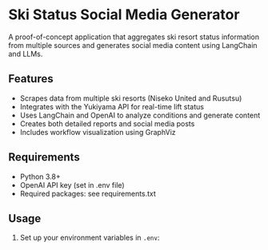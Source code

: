 # Ski Status Social Media Generator

A proof-of-concept application that aggregates ski resort status information from multiple sources and generates social media content using LangChain and LLMs.

## Features

- Scrapes data from multiple ski resorts (Niseko United and Rusutsu)
- Integrates with the Yukiyama API for real-time lift status
- Uses LangChain and OpenAI to analyze conditions and generate content
- Creates both detailed reports and social media posts
- Includes workflow visualization using GraphViz

## Requirements

- Python 3.8+
- OpenAI API key (set in .env file)
- Required packages: see requirements.txt

## Usage

1. Set up your environment variables in `.env`: 